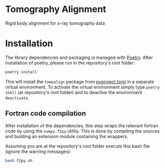 # Tomography Alignment
Rigid body alignment for x-ray tomography data

# Installation

The library dependencies and packaging is managed with [Poetry](https://python-poetry.org/docs/#installing-with-the-official-installer). After installation of poetry, please run in the repository's root folder:

```bash
poetry install
```

This will install the `tomoalign` package from [pyproject.toml](./pyproject.toml) in a separate virtual environment. To activate the virtual environment simply type `poetry shell` (at repository's root folder) and to deactive the environment `deactivate`.

## Fortran code compilation

After installation of the dependencies, this step wraps the relevant fortran code by using the `numpy.f2py` utility. This is done by compiling the sources and building an extension module containing the wrappers.

Assuming you are at the repository's root folder execute this bash file (ignore the warning messages):

```bash
bash f2py.sh
```

